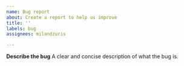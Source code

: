 ```yaml
---
name: Bug report
about: Create a report to help us improve
title: ''
labels: bug
assignees: milandzuris

---
```


**Describe the bug**
A clear and concise description of what the bug is.
